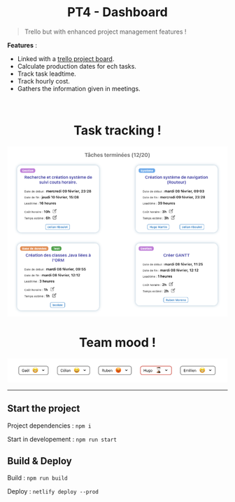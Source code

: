 <center><h1>PT4 - Dashboard</h1></center>

> Trello but with enhanced project management features !

**Features** :
- Linked with a [trello project board](https://trello.com/b/Osys3HjD/pt4).
- Calculate production dates for ech tasks.
- Track task leadtime.
- Track hourly cost.
- Gathers the information given in meetings.

<br />
<center><h1>Task tracking !</h1></center>
<img src="./assets/tasks.png" />

<br />
<center><h1>Team mood !</h1></center>
<img src="./assets/moods.png" />

***

## Start the project

Project dependencies : `npm i`

Start in developement : `npm run start`

## Build & Deploy

Build : `npm run build`

Deploy : `netlify deploy --prod`